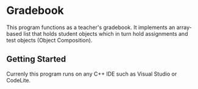 # Gradebook

This program functions as a teacher's gradebook. It implements an array-based list that holds student objects which in turn hold assignments and test objects (Object Composition).

## Getting Started

Currenly this program runs on any C++ IDE such as Visual Studio or CodeLite.
